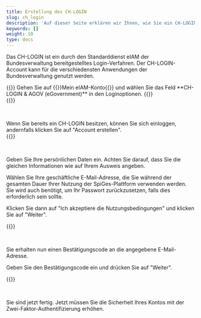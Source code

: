 ```yaml
---
title: Erstellung des CH-LOGIN
slug: ch_login
description: 'Auf dieser Seite erklären wir Ihnen, wie Sie ein CH-LOGIN einrichten, ein Konto, mit dem Sie sich bei eIAM anmelden können.'
keywords: []
weight: 10
type: docs
---
```


Das CH-LOGIN ist ein durch den Standarddienst eIAM der Bundesverwaltung bereitgestelltes Login-Verfahren. Der CH-LOGIN-Account kann für die verschiedensten Anwendungen der Bundesverwaltung genutzt werden.

<div class="two_column">

<div class="left_col">
<!-- First column content goes here -->
{{<markdown>}}
Gehen Sie auf {{<link url="https://www.myaccount.eiam.admin.ch/" newTab="true">}}Mein eIAM-Konto{{</link>}} und wählen Sie das Feld **CH-LOGIN & AGOV (eGovernment)** in den Loginoptionen.
{{</markdown>}}
</div>

<div class="right_col">
<!-- Second column content goes here -->
{{<insertImage image="ch_login_wahlen.png" description="Choix connexion" class="edge max-w-90">}}
</div>

</div>

&nbsp;

<!-- Deuxième paire de colonnes -->

<div class="two_column">

<div class="left_col">
<!-- First column content goes here -->
Wenn Sie bereits ein CH-LOGIN besitzen, können Sie sich einloggen, andernfalls klicken Sie auf "Account erstellen".
</div>

<div class="right_col">
<!-- Second column content goes here -->
{{<insertImage image="konto_erstellen.png" description="Choix connexion" class="edge max-w-90">}}
</div>

</div>

&nbsp; 
<!-- 3eme paire de colonnes -->

<div class="two_column">

<div class="left_col">
<!-- First column content goes here -->
<p> Geben Sie Ihre persönlichen Daten ein. Achten Sie darauf, dass Sie die gleichen Informationen wie auf Ihrem Ausweis angeben. </p>

<p> Wählen Sie Ihre geschäftliche E-Mail-Adresse, die Sie während der gesamten Dauer Ihrer Nutzung der SpiGes-Plattform verwenden werden. Sie wird auch benötigt, um Ihr Passwort zurückzusetzen, falls dies erforderlich sein sollte. </p>

<p> Klicken Sie dann auf "Ich akzeptiere die Nutzungsbedingungen" und klicken Sie auf "Weiter". </p>
</div>

<div class="right_col">
<!-- Second column content goes here -->
{{<insertImage image="personlichen_data.png" description="Choix connexion" class="edge max-w-90">}}
</div>

</div>

&nbsp; 
<!-- 4eme paire de colonnes -->

<div class="two_column">

<div class="left_col">
<!-- First column content goes here -->
<p> Sie erhalten nun einen Bestätigungscode an die angegebene E-Mail-Adresse. </p>

<p> Geben Sie den Bestätigungscode ein und drücken Sie auf "Weiter". </p>
</div>

<div class="right_col">
<!-- Second column content goes here -->
{{<insertImage image="code_conf_fr.png" description="Choix connexion" class="edge max-w-90">}}   <!-- Image en français -->
</div>

</div>

&nbsp;

Sie sind jetzt fertig. Jetzt müssen Sie die Sicherheit Ihres Kontos mit der Zwei-Faktor-Authentifizierung erhöhen.
